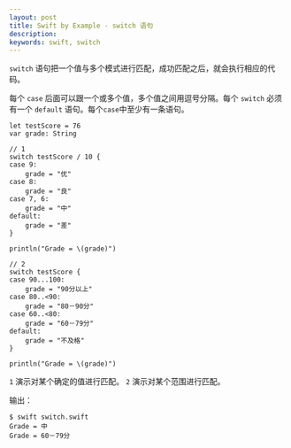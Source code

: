 ```yaml
---
layout: post
title: Swift by Example - switch 语句
description:
keywords: swift, switch
---
```

`switch` 语句把一个值与多个模式进行匹配，成功匹配之后，就会执行相应的代码。

每个 `case` 后面可以跟一个或多个值，多个值之间用逗号分隔。每个 `switch` 必须有一个 `default` 语句。每个`case`中至少有一条语句。

```
let testScore = 76
var grade: String

// 1
switch testScore / 10 {
case 9:
    grade = "优"
case 8:
    grade = "良"
case 7, 6:
    grade = "中"
default:
    grade = "差"    
}

println("Grade = \(grade)")

// 2
switch testScore {
case 90...100:
    grade = "90分以上"
case 80..<90:
    grade = "80－90分"
case 60..<80:
    grade = "60－79分"
default:
    grade = "不及格"    
}

println("Grade = \(grade)")
```

`1` 演示对某个确定的值进行匹配。
`2` 演示对某个范围进行匹配。

输出：

```
$ swift switch.swift
Grade = 中
Grade = 60－79分
```

